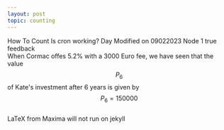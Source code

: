 ```yaml
---
layout: post
topic: counting
---
```

How To Count
Is cron working?
Day 
Modified on 09022023
Node 1 true feedback  
When Cormac offes 5.2% with a 3000 Euro fee, we have seen that the value $$P_{6}$$ of Kate's investment after 6 years is given by  
$$P_{6}=150000 $$  
LaTeX  from Maxima will not run on jekyll